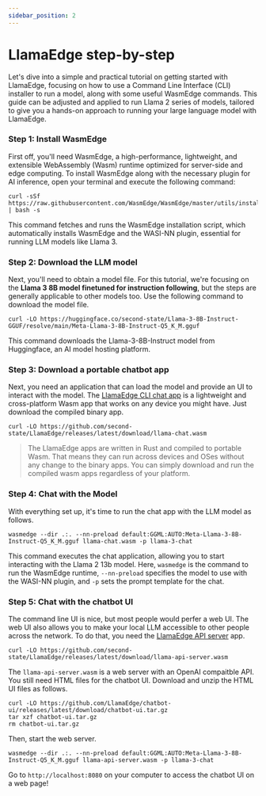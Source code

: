 ```yaml
---
sidebar_position: 2
---
```


# LlamaEdge step-by-step

Let's dive into a simple and practical tutorial on getting started with LlamaEdge, focusing on how to use a Command Line Interface (CLI) installer to run a model, along with some useful WasmEdge commands. This guide can be adjusted and applied to run Llama 2 series of models, tailored to give you a hands-on approach to running your large language model with LlamaEdge.

### Step 1: Install WasmEdge

First off, you'll need WasmEdge, a high-performance, lightweight, and extensible WebAssembly (Wasm) runtime optimized for server-side and edge computing. To install WasmEdge along with the necessary plugin for AI inference, open your terminal and execute the following command:

```
curl -sSf https://raw.githubusercontent.com/WasmEdge/WasmEdge/master/utils/install_v2.sh | bash -s
```

This command fetches and runs the WasmEdge installation script, which automatically installs WasmEdge and the WASI-NN plugin, essential for running LLM models like Llama 3.

### Step 2: Download the LLM model

Next, you'll need to obtain a model file. For this tutorial, we're focusing on the **Llama 3 8B model finetuned for instruction following**, but the steps are generally applicable to other models too. Use the following command to download the model file.

```
curl -LO https://huggingface.co/second-state/Llama-3-8B-Instruct-GGUF/resolve/main/Meta-Llama-3-8B-Instruct-Q5_K_M.gguf
```

This command downloads the Llama-3-8B-Instruct model from Huggingface, an AI model hosting platform.

### Step 3: Download a portable chatbot app

Next, you need an application that can load the model and provide an UI to interact with the model.
The [LlamaEdge CLI chat app](https://github.com/LlamaEdge/LlamaEdge/tree/main/chat) is a lightweight and cross-platform Wasm app that works on any device
you might have. Just download the compiled binary app.

```
curl -LO https://github.com/second-state/LlamaEdge/releases/latest/download/llama-chat.wasm
```

> The LlamaEdge apps are written in Rust and compiled to portable Wasm. That means they can run across devices and OSes without any change to the binary apps. You can simply download and run the compiled wasm apps regardless of your platform.

### Step 4: Chat with the Model

With everything set up, it's time to run the chat app with the LLM model as follows.

```
wasmedge --dir .:. --nn-preload default:GGML:AUTO:Meta-Llama-3-8B-Instruct-Q5_K_M.gguf llama-chat.wasm -p llama-3-chat
```

This command executes the chat application, allowing you to start interacting with the Llama 2 13b model. Here, `wasmedge` is the command to run the WasmEdge runtime, `--nn-preload` specifies the model to use with the WASI-NN plugin, and `-p` sets the prompt template for the chat.

### Step 5: Chat with the chatbot UI 

The command line UI is nice, but most people would perfer a web UI. The web UI also allows you to make your
local LLM accessible to other people across the network.
To do that, you need the [LlamaEdge API server](https://github.com/LlamaEdge/LlamaEdge/tree/main/api-server) app.

```
curl -LO https://github.com/second-state/LlamaEdge/releases/latest/download/llama-api-server.wasm
```

The `llama-api-server.wasm` is a web server with an OpenAI compaitble API. You still need HTML files for the chatbot UI.
Download and unzip the HTML UI files as follows.

```
curl -LO https://github.com/LlamaEdge/chatbot-ui/releases/latest/download/chatbot-ui.tar.gz
tar xzf chatbot-ui.tar.gz
rm chatbot-ui.tar.gz
```

Then, start the web server.

```
wasmedge --dir .:. --nn-preload default:GGML:AUTO:Meta-Llama-3-8B-Instruct-Q5_K_M.gguf llama-api-server.wasm -p llama-3-chat
```

Go to `http://localhost:8080` on your computer to access the chatbot UI on a web page!

